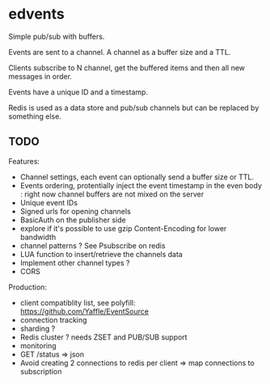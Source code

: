 edvents
=======

Simple pub/sub with buffers.

Events are sent to a channel. A channel as a buffer size and a TTL.

Clients subscribe to N channel, get the buffered items and then all new messages
in order.

Events have a unique ID and a timestamp.

Redis is used as a data store and pub/sub channels but can be replaced by
something else.

TODO
----

Features:

* Channel settings, each event can optionally send a buffer size or TTL.
* Events ordering, protentially inject the event timestamp in the even body
  : right now channel buffers are not mixed on the server
* Unique event IDs
* Signed urls for opening channels
* BasicAuth on the publisher side
* explore if it's possible to use gzip Content-Encoding for lower bandwidth
* channel patterns ? See Psubscribe on redis
* LUA function to insert/retrieve the channels data
* Implement other channel types ?
* CORS

Production:

* client compatiblity list, see polyfill: https://github.com/Yaffle/EventSource
* connection tracking
* sharding ?
* Redis cluster ? needs ZSET and PUB/SUB support
* monitoring
* GET /status => json
* Avoid creating 2 connections to redis per client
 => map connections to subscription
